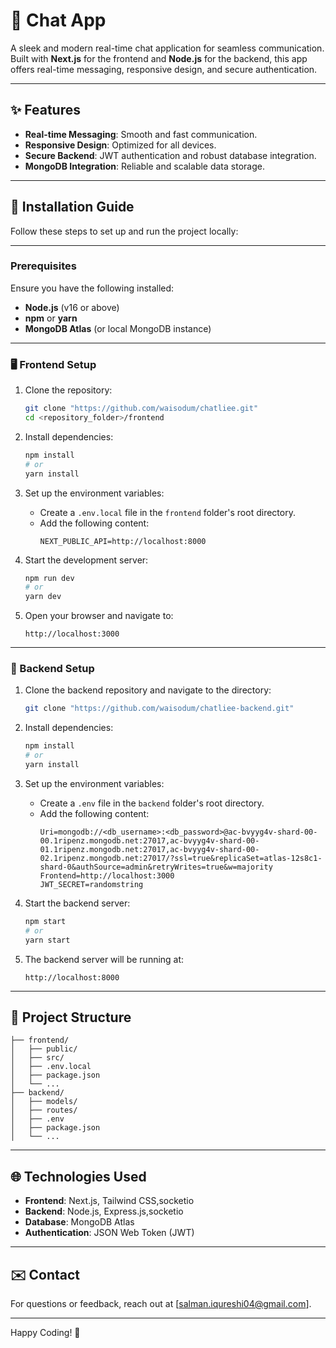# 💬 Chat App

A sleek and modern real-time chat application for seamless communication. Built with **Next.js** for the frontend and **Node.js** for the backend, this app offers real-time messaging, responsive design, and secure authentication.

---

## ✨ Features

- **Real-time Messaging**: Smooth and fast communication.
- **Responsive Design**: Optimized for all devices.
- **Secure Backend**: JWT authentication and robust database integration.
- **MongoDB Integration**: Reliable and scalable data storage.

---

## 🚀 Installation Guide

Follow these steps to set up and run the project locally:

---

### Prerequisites
Ensure you have the following installed:
- **Node.js** (v16 or above)
- **npm** or **yarn**
- **MongoDB Atlas** (or local MongoDB instance)

---

### 🖥 Frontend Setup

1. Clone the repository:
   ```bash
   git clone "https://github.com/waisodum/chatliee.git"
   cd <repository_folder>/frontend
   ```

2. Install dependencies:
   ```bash
   npm install
   # or
   yarn install
   ```

3. Set up the environment variables:
   - Create a `.env.local` file in the `frontend` folder's root directory.
   - Add the following content:
     ```plaintext
     NEXT_PUBLIC_API=http://localhost:8000
     ```

4. Start the development server:
   ```bash
   npm run dev
   # or
   yarn dev
   ```

5. Open your browser and navigate to:
   ```plaintext
   http://localhost:3000
   ```

---

### 🔧 Backend Setup

1. Clone the backend repository and navigate to the directory:
   ```bash
   git clone "https://github.com/waisodum/chatliee-backend.git"
   ```

2. Install dependencies:
   ```bash
   npm install
   # or
   yarn install
   ```

3. Set up the environment variables:
   - Create a `.env` file in the `backend` folder's root directory.
   - Add the following content:
     ```plaintext
     Uri=mongodb://<db_username>:<db_password>@ac-bvyyg4v-shard-00-00.1ripenz.mongodb.net:27017,ac-bvyyg4v-shard-00-01.1ripenz.mongodb.net:27017,ac-bvyyg4v-shard-00-02.1ripenz.mongodb.net:27017/?ssl=true&replicaSet=atlas-12s8c1-shard-0&authSource=admin&retryWrites=true&w=majority
     Frontend=http://localhost:3000
     JWT_SECRET=randomstring
     ```

4. Start the backend server:
   ```bash
   npm start
   # or
   yarn start
   ```

5. The backend server will be running at:
   ```plaintext
   http://localhost:8000
   ```

---

## 📂 Project Structure

```
├── frontend/
│   ├── public/
│   ├── src/
│   ├── .env.local
│   ├── package.json
│   └── ...
├── backend/
│   ├── models/
│   ├── routes/
│   ├── .env
│   ├── package.json
│   └── ...
```

---

## 🌐 Technologies Used

- **Frontend**: Next.js, Tailwind CSS,socketio
- **Backend**: Node.js, Express.js,socketio
- **Database**: MongoDB Atlas
- **Authentication**: JSON Web Token (JWT)

---

## ✉️ Contact

For questions or feedback, reach out at [salman.iqureshi04@gmail.com].

---

Happy Coding! 🚀